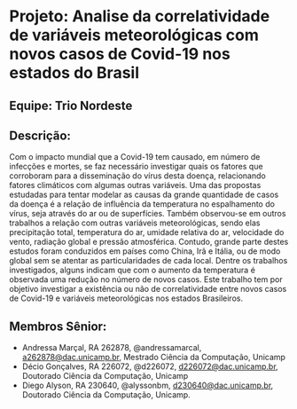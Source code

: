 # Projeto: Analise da correlatividade de variáveis meteorológicas com novos casos de Covid-19 nos estados do Brasil

## Equipe: Trio Nordeste

## Descrição: 

Com o impacto mundial que a Covid-19 tem causado, em número de infecções e mortes, se faz necessário investigar quais os fatores que corroboram para a disseminação do vírus desta doença, relacionando fatores climáticos com algumas outras variáveis. 
Uma das propostas estudadas para tentar modelar as causas da grande quantidade de casos da doença é a relação de influência da temperatura no espalhamento do vírus, seja através do ar ou de superfícies. Também observou-se em outros trabalhos a relação com outras variáveis meteorológicas, sendo elas precipitação total, temperatura do ar, umidade relativa do ar, velocidade do vento, radiação global e pressão atmosférica. 
Contudo, grande parte destes estudos foram conduzidos em países como China, Irã e Itália, ou de modo global sem se atentar as particularidades de cada local. Dentre os trabalhos investigados, alguns indicam que com o aumento da temperatura é observada uma redução no número de novos casos. Este trabalho tem por objetivo investigar a existência ou não de correlatividade entre novos casos de Covid-19 e variáveis meteorológicas nos estados Brasileiros.


## Membros Sênior:

* Andressa Marçal, RA 262878, @andressamarcal, a262878@dac.unicamp.br, Mestrado Ciência da Computação, Unicamp
* Décio Gonçalves, RA 226072, @d226072, d226072@dac.unicamp.br, Doutorado Ciência da Computação, Unicamp
* Diego Alyson, RA 230640, @alyssonbm, d230640@dac.unicamp.br, Doutorado Ciência da Computação, Unicamp.
